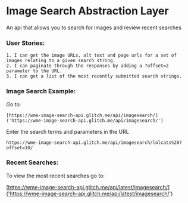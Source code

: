 # Image Search Abstraction Layer

An api that allows you to search for images and review recent searches

### User Stories:
    1. I can get the image URLs, alt text and page urls for a set of images relating to a given search string.
    2. I can paginate through the responses by adding a ?offset=2 parameter to the URL.
    3. I can get a list of the most recently submitted search strings.

### Image Search Example:
Go to:
```
[https://wme-image-search-api.glitch.me/api/imagesearch/]('https://wme-image-search-api.glitch.me/api/imagesearch/')
```

Enter the search terms and parameters in the URL
```
https://wme-image-search-api.glitch.me/api/imagesearch/lolcats%20?offset=10/
```

### Recent Searches:
To view the most recent searches go to:

[https://wme-image-search-api.glitch.me/api/latest/imagesearch/]('https://wme-image-search-api.glitch.me/api/latest/imagesearch/')

